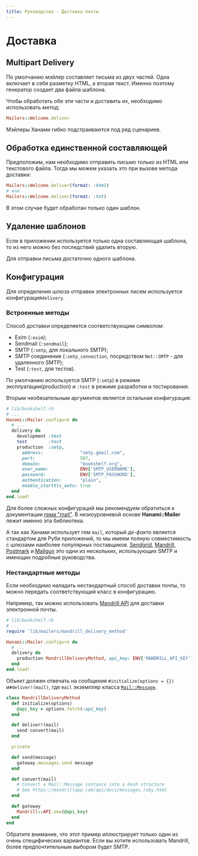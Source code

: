 ```yaml
---
title: Руководство - Доставка почты
---
```


# Доставка

## Multipart Delivery

По умолчанию мэйлер составляет письма из двух частей. Одна включает в себя разметку HTML, а вторая текст.
Именно поэтому генератор создает два файла шаблона.

Чтобы обработать обе эти части и доставить их, необходимо использовать метод:

```ruby
Mailers::Welcome.deliver
```

Мэйлеры Ханами гибко подстраиваются под ряд сценариев.

## Обработка единственной составляющей

Предположим, нам необходимо отправить письмо только из HTML или текстового файла.
Тогда мы можем указать это при вызове метода доставки:

```ruby
Mailers::Welcome.deliver(format: :html)
# или
Mailers::Welcome.deliver(format: :txt)
```

В этом случае будет обработан только один шаблон.

## Удаление шаблонов

Если в приложении используется только одна составляющая шаблона, то из него можно без последствий удалить вторую.

<p class="warning">
  Для отправки письма достаточно одного шаблона.
</p>

## Конфигурация

Для определения шлюза отправки электронных писем используется конфигурация`delivery`.

### Встроенные методы

Способ доставки определяется соответствующим символом:

  * Exim (`:exim`);
  * Sendmail (`:sendmail`);
  * SMTP (`:smtp`, для локального SMTP);
  * SMTP соединение (`:smtp_connection`, посредством `Net::SMTP` - для удаленного SMTP);
  * Test (`:test`, для тестов).

По умолчанию используется SMTP (`:smtp`) в режиме эксплуатации(production) и `:test` в режиме разработки и тестирования.

Вторым необязательным аргументов является остальная конфигурация:

```ruby
# lib/bookshelf.rb
# ...
Hanami::Mailer.configure do
  # ...
  delivery do
    development :test
    test        :test
    production  :smtp,
      address:              "smtp.gmail.com",
      port:                 587,
      domain:               "bookshelf.org",
      user_name:            ENV['SMTP_USERNAME'],
      password:             ENV['SMTP_PASSWORD'],
      authentication:       "plain",
      enable_starttls_auto: true
  end
end.load!
```

Для более сложных конфигураций мы рекомендуем обратиться к документации [гема "mail"](https://github.com/mikel/mail).
В низкоуровневой основе **Hanami::Mailer** лежит именно эта библиотека.

А так как Ханами использует гем `mail`, который _де-факто_ является стандартом для Руби приложений, то мы имеем полную совместимость с шлюзами наиболее популярных поставщиков.
[Sendgrid](https://devcenter.heroku.com/articles/sendgrid#ruby-rails), [Mandrill](https://devcenter.heroku.com/articles/mandrill#sending-with-smtp), [Postmark](https://devcenter.heroku.com/articles/postmark#sending-emails-via-the-postmark-smtp-interface) и [Mailgun](https://devcenter.heroku.com/articles/mailgun#sending-emails-via-smtp) это одни из нескольких, использующих SMTP и имеющих подробные руководства.

### Нестандартные методы 

Если необходимо наладить нестандартный способ доставки почты, то можно передать соответствующий класс в конфигурацию. 

Например, так можно использовать [Mandrill API](https://mandrillapp.com/api/docs/) для доставки электронной почты.

```ruby
# lib/bookshelf.rb
# ...
require 'lib/mailers/mandrill_delivery_method'

Hanami::Mailer.configure do
  # ...
  delivery do
    production MandrillDeliveryMethod, api_key: ENV['MANDRILL_API_KEY']
  end
end.load!
```

Объект должен отвечать на сообщения `#initialize(options = {})` и`#deliver!(mail)`, где `mail` экземпляр класса [`Mail::Message`](https://github.com/mikel/mail/blob/master/lib/mail/mail.rb).

```ruby
class MandrillDeliveryMethod
  def initialize(options)
    @api_key = options.fetch(:api_key)
  end

  def deliver!(mail)
    send convert(mail)
  end

  private

  def send(message)
    gateway.messages.send message
  end

  def convert(mail)
    # Convert a Mail::Message instance into a Hash structure
    # See https://mandrillapp.com/api/docs/messages.ruby.html
  end

  def gateway
    Mandrill::API.new(@api_key)
  end
end
```

<p class="notice">
  Обратите внимание, что этот пример иллюстрирует только один из очень специфических вариантов. Если вы хотите использовать Mandrill, более предпочтительным выбором будет SMTP.
</p>
